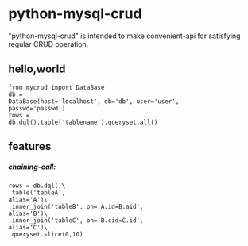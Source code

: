 # python-mysql-crud
"python-mysql-crud" is intended to make convenient-api for satisfying regular CRUD operation.
## hello,world
<code>from mycrud import DataBase</code><br>
<code>db = DataBase(host='localhost', db='db', user='user', passwd='passwd')</code><br>
<code>rows = db.dql().table('tablename').queryset.all()</code><br>
## features
##### chaining-call:
<code>rows = db.dql()\\</code><br>
<code>.table('tableA', alias='A')\\</code><br>
<code>.inner_join('tableB', on='A.id=B.aid', alias='B')\\</code><br>
<code>.inner_join('tableC', on='B.cid=C.id', alias='C')\\</code><br>
<code>.queryset.slice(0,10)</code>
